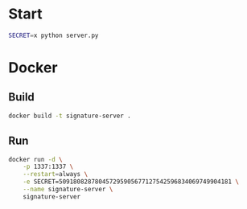 # Start

```sh
SECRET=x python server.py
```

# Docker

## Build

```sh
docker build -t signature-server .
```

## Run

```sh
docker run -d \
    -p 1337:1337 \
    --restart=always \
    -e SECRET=509180828780457295905677127542596834069749904181 \
    --name signature-server \
    signature-server
```
